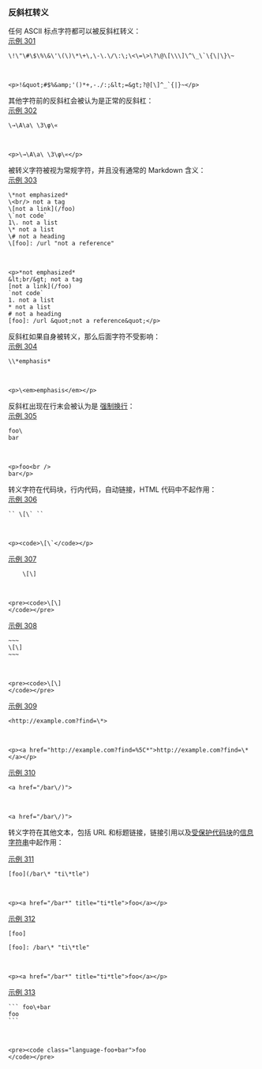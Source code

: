 ### 反斜杠转义

任何 ASCII 标点字符都可以被反斜杠转义：  
[示例 301](https://github.github.com/gfm/#example-301)  

    \!\"\#\$\%\&\'\(\)\*\+\,\-\.\/\:\;\<\=\>\?\@\[\\\]\^\_\`\{\|\}\~

   

    <p>!&quot;#$%&amp;'()*+,-./:;&lt;=&gt;?@[\]^_`{|}~</p>

其他字符前的反斜杠会被认为是正常的反斜杠：  
[示例 302](https://github.github.com/gfm/#example-302)  

    \→\A\a\ \3\φ\«

   

    <p>\→\A\a\ \3\φ\«</p>

被转义字符被视为常规字符，并且没有通常的 Markdown 含义：  
[示例 303](https://github.github.com/gfm/#example-303)  

    \*not emphasized*
    \<br/> not a tag
    \[not a link](/foo)
    \`not code`
    1\. not a list
    \* not a list
    \# not a heading
    \[foo]: /url "not a reference"

   

    <p>*not emphasized*
    &lt;br/&gt; not a tag
    [not a link](/foo)
    `not code`
    1. not a list
    * not a list
    # not a heading
    [foo]: /url &quot;not a reference&quot;</p>

反斜杠如果自身被转义，那么后面字符不受影响：  
[示例 304](https://github.github.com/gfm/#example-304)  

    \\*emphasis*

   

    <p>\<em>emphasis</em></p>

反斜杠出现在行末会被认为是 [强制换行](https://github.github.com/gfm/#hard-line-break)：  
[示例 305](https://github.github.com/gfm/#example-305)  

    foo\
    bar

   

    <p>foo<br />
    bar</p>

转义字符在代码块，行内代码，自动链接，HTML 代码中不起作用：  
[示例 306](https://github.github.com/gfm/#example-306)  

    `` \[\` ``

   

    <p><code>\[\`</code></p>

[示例 307](https://github.github.com/gfm/#example-307)  

        \[\]

   

    <pre><code>\[\]
    </code></pre>

[示例 308](https://github.github.com/gfm/#example-308)  

    ~~~
    \[\]
    ~~~

   

    <pre><code>\[\]
    </code></pre>

[示例 309](https://github.github.com/gfm/#example-309)  

    <http://example.com?find=\*>

   

    <p><a href="http://example.com?find=%5C*">http://example.com?find=\*</a></p>

[示例 310](https://github.github.com/gfm/#example-310)  

    <a href="/bar\/)">

   

    <a href="/bar\/)">


转义字符在其他文本，包括 URL 和标题链接，链接引用以及[受保护代码块](https://github.github.com/gfm/#fenced-code-blocks)的[信息字符串](https://github.github.com/gfm/#info-string)中起作用：  

[示例 311](https://github.github.com/gfm/#example-311)  

    [foo](/bar\* "ti\*tle")

   

    <p><a href="/bar*" title="ti*tle">foo</a></p>

[示例 312](https://github.github.com/gfm/#example-312)  

    [foo]
    
    [foo]: /bar\* "ti\*tle"

   

    <p><a href="/bar*" title="ti*tle">foo</a></p>

[示例 313](https://github.github.com/gfm/#example-313)  

    ``` foo\+bar
    foo
    ```

   

    <pre><code class="language-foo+bar">foo
    </code></pre>
